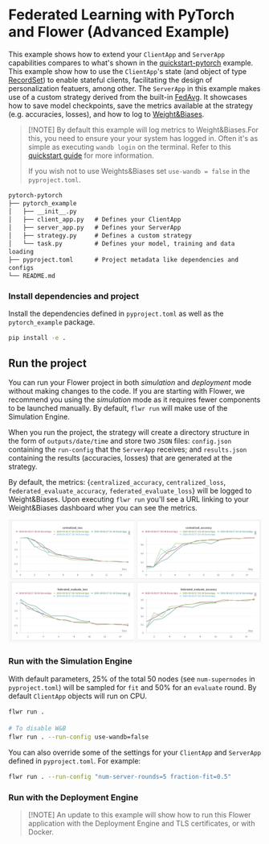# Federated Learning with PyTorch and Flower (Advanced Example)

This example shows how to extend your `ClientApp` and `ServerApp` capabilities compares to what's shown in the [quickstart-pytorch](<>) example. This example show how to use the `ClientApp`'s state (and object of type [RecordSet](https://flower.ai/docs/framework/ref-api/flwr.common.RecordSet.html)) to enable stateful clients, facilitating the design of personalization featuers, among other. The `ServerApp` in this example makes use of a custom strategy derived from the built-in [FedAvg](https://flower.ai/docs/framework/ref-api/flwr.server.strategy.FedAvg.html). It showcases how to save model checkpoints, save the metrics available at the strategy (e.g. accuracies, losses), and how to log to [Weight&Biases](https://wandb.ai/site).

> \[!NOTE\]
> By default this example will log metrics to Weight&Biases.For this, you need to ensure your your system has logged in. Often it's as simple as executing `wandb login` on the terminal. Refer to this [quickstart guide](https://docs.wandb.ai/quickstart#2-log-in-to-wb) for more information.
>
> If you wish not to use Weights&Biases set `use-wandb = false` in the `pyproject.toml`.

```shell
pytorch-pytorch
├── pytorch_example
│   ├── __init__.py
│   ├── client_app.py   # Defines your ClientApp
│   ├── server_app.py   # Defines your ServerApp
│   ├── strategy.py     # Defines a custom strategy
│   └── task.py         # Defines your model, training and data loading
├── pyproject.toml      # Project metadata like dependencies and configs
└── README.md
```

### Install dependencies and project

Install the dependencies defined in `pyproject.toml` as well as the `pytorch_example` package.

```bash
pip install -e .
```

## Run the project

You can run your Flower project in both _simulation_ and _deployment_ mode without making changes to the code. If you are starting with Flower, we recommend you using the _simulation_ mode as it requires fewer components to be launched manually. By default, `flwr run` will make use of the Simulation Engine.

When you run the project, the strategy will create a directory structure in the form of `outputs/date/time` and store two `JSON` files: `config.json` containing the `run-config` that the `ServerApp` receives; and `results.json` containing the results (accuracies, losses) that are generated at the strategy.

By default, the metrics: {`centralized_accuracy`, `centralized_loss`, `federated_evaluate_accuracy`, `federated_evaluate_loss`} will be logged to Weight&Biases. Upon executing `flwr run` you'll see a URL linking to your Weight&Biases dashboard wher you can see the metrics.

![](_static/wandb_plots.png)

### Run with the Simulation Engine

With default parameters, 25% of the total 50 nodes (see `num-supernodes` in `pyproject.toml`) will be sampled for `fit` and 50% for an `evaluate` round. By default `ClientApp` objects will run on CPU.

```bash
flwr run .

# To disable W&B
flwr run . --run-config use-wandb=false
```

You can also override some of the settings for your `ClientApp` and `ServerApp` defined in `pyproject.toml`. For example:

```bash
flwr run . --run-config "num-server-rounds=5 fraction-fit=0.5"
```

### Run with the Deployment Engine

> \[!NOTE\]
> An update to this example will show how to run this Flower application with the Deployment Engine and TLS certificates, or with Docker.
